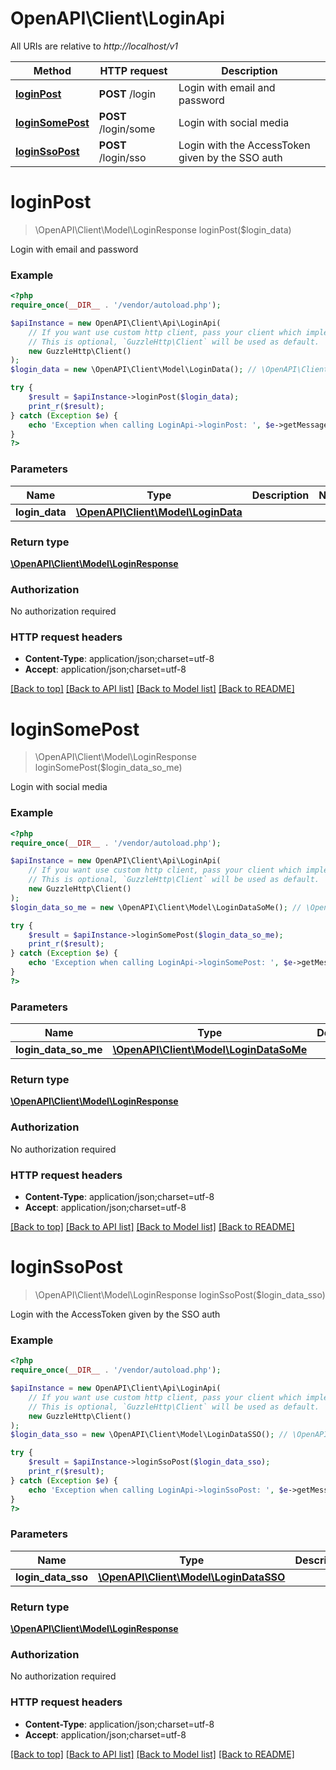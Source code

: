 # OpenAPI\Client\LoginApi

All URIs are relative to *http://localhost/v1*

Method | HTTP request | Description
------------- | ------------- | -------------
[**loginPost**](LoginApi.md#loginPost) | **POST** /login | Login with email and password
[**loginSomePost**](LoginApi.md#loginSomePost) | **POST** /login/some | Login with social media
[**loginSsoPost**](LoginApi.md#loginSsoPost) | **POST** /login/sso | Login with the AccessToken given by the SSO auth


# **loginPost**
> \OpenAPI\Client\Model\LoginResponse loginPost($login_data)

Login with email and password

### Example
```php
<?php
require_once(__DIR__ . '/vendor/autoload.php');

$apiInstance = new OpenAPI\Client\Api\LoginApi(
    // If you want use custom http client, pass your client which implements `GuzzleHttp\ClientInterface`.
    // This is optional, `GuzzleHttp\Client` will be used as default.
    new GuzzleHttp\Client()
);
$login_data = new \OpenAPI\Client\Model\LoginData(); // \OpenAPI\Client\Model\LoginData | 

try {
    $result = $apiInstance->loginPost($login_data);
    print_r($result);
} catch (Exception $e) {
    echo 'Exception when calling LoginApi->loginPost: ', $e->getMessage(), PHP_EOL;
}
?>
```

### Parameters

Name | Type | Description  | Notes
------------- | ------------- | ------------- | -------------
 **login_data** | [**\OpenAPI\Client\Model\LoginData**](../Model/LoginData.md)|  |

### Return type

[**\OpenAPI\Client\Model\LoginResponse**](../Model/LoginResponse.md)

### Authorization

No authorization required

### HTTP request headers

 - **Content-Type**: application/json;charset=utf-8
 - **Accept**: application/json;charset=utf-8

[[Back to top]](#) [[Back to API list]](../../README.md#documentation-for-api-endpoints) [[Back to Model list]](../../README.md#documentation-for-models) [[Back to README]](../../README.md)

# **loginSomePost**
> \OpenAPI\Client\Model\LoginResponse loginSomePost($login_data_so_me)

Login with social media

### Example
```php
<?php
require_once(__DIR__ . '/vendor/autoload.php');

$apiInstance = new OpenAPI\Client\Api\LoginApi(
    // If you want use custom http client, pass your client which implements `GuzzleHttp\ClientInterface`.
    // This is optional, `GuzzleHttp\Client` will be used as default.
    new GuzzleHttp\Client()
);
$login_data_so_me = new \OpenAPI\Client\Model\LoginDataSoMe(); // \OpenAPI\Client\Model\LoginDataSoMe | 

try {
    $result = $apiInstance->loginSomePost($login_data_so_me);
    print_r($result);
} catch (Exception $e) {
    echo 'Exception when calling LoginApi->loginSomePost: ', $e->getMessage(), PHP_EOL;
}
?>
```

### Parameters

Name | Type | Description  | Notes
------------- | ------------- | ------------- | -------------
 **login_data_so_me** | [**\OpenAPI\Client\Model\LoginDataSoMe**](../Model/LoginDataSoMe.md)|  |

### Return type

[**\OpenAPI\Client\Model\LoginResponse**](../Model/LoginResponse.md)

### Authorization

No authorization required

### HTTP request headers

 - **Content-Type**: application/json;charset=utf-8
 - **Accept**: application/json;charset=utf-8

[[Back to top]](#) [[Back to API list]](../../README.md#documentation-for-api-endpoints) [[Back to Model list]](../../README.md#documentation-for-models) [[Back to README]](../../README.md)

# **loginSsoPost**
> \OpenAPI\Client\Model\LoginResponse loginSsoPost($login_data_sso)

Login with the AccessToken given by the SSO auth

### Example
```php
<?php
require_once(__DIR__ . '/vendor/autoload.php');

$apiInstance = new OpenAPI\Client\Api\LoginApi(
    // If you want use custom http client, pass your client which implements `GuzzleHttp\ClientInterface`.
    // This is optional, `GuzzleHttp\Client` will be used as default.
    new GuzzleHttp\Client()
);
$login_data_sso = new \OpenAPI\Client\Model\LoginDataSSO(); // \OpenAPI\Client\Model\LoginDataSSO | 

try {
    $result = $apiInstance->loginSsoPost($login_data_sso);
    print_r($result);
} catch (Exception $e) {
    echo 'Exception when calling LoginApi->loginSsoPost: ', $e->getMessage(), PHP_EOL;
}
?>
```

### Parameters

Name | Type | Description  | Notes
------------- | ------------- | ------------- | -------------
 **login_data_sso** | [**\OpenAPI\Client\Model\LoginDataSSO**](../Model/LoginDataSSO.md)|  |

### Return type

[**\OpenAPI\Client\Model\LoginResponse**](../Model/LoginResponse.md)

### Authorization

No authorization required

### HTTP request headers

 - **Content-Type**: application/json;charset=utf-8
 - **Accept**: application/json;charset=utf-8

[[Back to top]](#) [[Back to API list]](../../README.md#documentation-for-api-endpoints) [[Back to Model list]](../../README.md#documentation-for-models) [[Back to README]](../../README.md)

